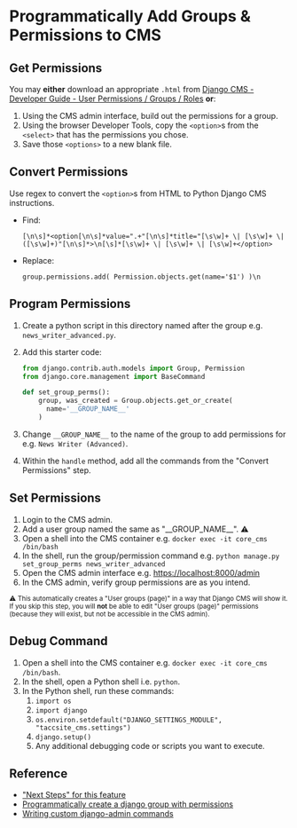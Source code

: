 # Programmatically Add Groups & Permissions to CMS

## Get Permissions

You may **either** download an appropriate `.html` from [Django CMS - Developer Guide - User Permissions / Groups / Roles](https://confluence.tacc.utexas.edu/x/jrntDg) **or**:

1. Using the CMS admin interface, build out the permissions for a group.
2. Using the browser Developer Tools, copy the `<option>`s from the `<select>` that has the permissions you chose.
3. Save those `<options>` to a new blank file.

## Convert Permissions

Use regex to convert the `<option>`s from HTML to Python Django CMS instructions.

- Find:

  ```regexp
  [\n\s]*<option[\n\s]*value=".+"[\n\s]*title="[\s\w]+ \| [\s\w]+ \| ([\s\w]+)"[\n\s]*>\n[\s]*[\s\w]+ \| [\s\w]+ \| [\s\w]+</option>
  ```

- Replace:

  ```text
  group.permissions.add( Permission.objects.get(name='$1') )\n
  ```

## Program Permissions

1. Create a python script in this directory named after the group e.g. `news_writer_advanced.py`.
2. Add this starter code:

   ```py
   from django.contrib.auth.models import Group, Permission
   from django.core.management import BaseCommand

   def set_group_perms():
       group, was_created = Group.objects.get_or_create(
         name='__GROUP_NAME__'
       )
   ```

3. Change `__GROUP_NAME__` to the name of the group to add permissions for e.g. `News Writer (Advanced)`.
4. Within the `handle` method, add all the commands from the "Convert Permissions" step.

## Set Permissions

1. Login to the CMS admin.
2. Add a user group named the same as "\_\_GROUP_NAME\_\_". ⚠️
4. Open a shell into the CMS container e.g.
    `docker exec -it core_cms /bin/bash`
4. In the shell, run the group/permission command e.g.
    `python manage.py set_group_perms news_writer_advanced`
5. Open the CMS admin interface e.g.
    [https://localhost:8000/admin](https://localhost:8000/admin)
6. In the CMS admin, verify group permissions are as you intend.

<sub>⚠️ This automatically creates a "User groups (page)" in a way that Django CMS will show it. If you skip this step, you will **not** be able to edit "User groups (page)" permissions (because they will exist, but not be accessible in the CMS admin).</sub>

## Debug Command

1. Open a shell into the CMS container e.g. `docker exec -it core_cms /bin/bash`.
2. In the shell, open a Python shell i.e. `python`.
3. In the Python shell, run these commands:
   1. `import os`
   2. `import django`
   3. `os.environ.setdefault("DJANGO_SETTINGS_MODULE", "taccsite_cms.settings")`
   4. `django.setup()`
   5. Any additional debugging code or scripts you want to execute.

## Reference

- ["Next Steps" for this feature](https://github.com/TACC/Core-CMS/pull/598#issuecomment-1423258767)
- [Programmatically create a django group with permissions](https://stackoverflow.com/q/22250352/11817077)
- [Writing custom django-admin commands](https://docs.djangoproject.com/en/2.2/howto/custom-management-commands/)
